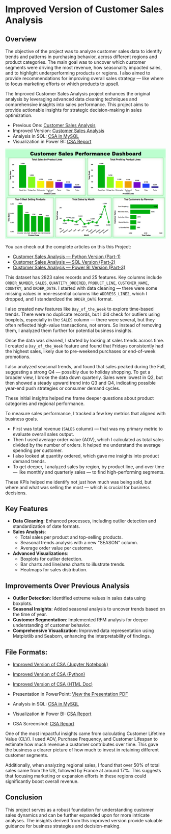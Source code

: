 # Improved Version of Customer Sales Analysis

## Overview
The objective of the project was to analyze customer sales data to identify trends and patterns in purchasing behavior, across different regions and product categories. The main goal was to uncover which customer segments were driving the most revenue, how seasonality impacted sales, and to highlight underperforming products or regions. I also aimed to provide recommendations for improving overall sales strategy — like where to focus marketing efforts or which products to upsell.

The Improved Customer Sales Analysis project enhances the original analysis by leveraging advanced data cleaning techniques and comprehensive insights into sales performance. This project aims to provide actionable insights for strategic decision-making in sales optimization.

- Previous One: [Customer Sales Analysis](https://github.com/nibeditans/Customer-Sales-Analysis)
- Improved Version: [Customer Sales Analysis](https://github.com/nibeditans/Improved-Version-of-Customer-Sales-Analysis/blob/main/Improved%20Version%20of%20CSA.ipynb)
- Analysis in SQL: [CSA in MySQL](https://github.com/nibeditans/Improved-Version-of-Customer-Sales-Analysis/blob/main/CSA%20in%20MySQL.sql)
- Visualization in Power BI: [CSA Report](https://github.com/nibeditans/Improved-Version-of-Customer-Sales-Analysis/blob/main/CSA%20Report.png)

![CSA Report](https://github.com/nibeditans/Improved-Version-of-Customer-Sales-Analysis/blob/main/CSA%20Report.png)

You can check out the complete articles on this this Project: 

- [Customer Sales Analysis — Python Version (Part-1)](https://nsworldinfo.medium.com/customer-sales-analysis-python-version-part-1-60e5a50be351)
- [Customer Sales Analysis — SQL Version (Part-2)](https://nsworldinfo.medium.com/customer-sales-analysis-sql-version-part-2-648b9a15c184)
- [Customer Sales Analysis — Power BI Version (Part-3)](https://nsworldinfo.medium.com/customer-sales-analysis-power-bi-version-part-3-433c21feb1e7)


This dataset has 2823 sales records and 25 features. Key columns include `ORDER_NUMBER`, `SALES`, `QUANTITY_ORDERED`, `PRODUCT_LINE`, `CUSTOMER_NAME`, `COUNTRY`, and `ORDER_DATE`. I started with data cleaning — there were some missing values in non-essential columns like `ADDRESS_LINE2`, which I dropped, and I standardized the `ORDER_DATE` format.

I also created new features like `Day_of_the_Week` to explore time-based trends. There were no duplicate records, but I did check for outliers using boxplots, especially in the `SALES` column — there were several, but they often reflected high-value transactions, not errors. So instead of removing them, I analyzed them further for potential business insights.

Once the data was cleaned, I started by looking at sales trends across time. I created a `Day_of_the_Week` feature and found that Fridays consistently had the highest sales, likely due to pre-weekend purchases or end-of-week promotions.

I also analyzed seasonal trends, and found that sales peaked during the Fall, suggesting a strong Q4 — possibly due to holiday shopping. To get a broader view, I broke the data down quarterly. Sales were lowest in Q2, but then showed a steady upward trend into Q3 and Q4, indicating possible year-end push strategies or consumer demand cycles.

These initial insights helped me frame deeper questions about product categories and regional performance.

To measure sales performance, I tracked a few key metrics that aligned with business goals.

- First was total revenue (`SALES` column) — that was my primary metric to evaluate overall sales output.
- Then I used average order value (AOV), which I calculated as total sales divided by the number of orders. It helped me understand the average spending per customer.
- I also looked at quantity ordered, which gave me insights into product demand trends.
- To get deeper, I analyzed sales by region, by product line, and over time — like monthly and quarterly sales — to find high-performing segments.

These KPIs helped me identify not just how much was being sold, but where and what was selling the most — which is crucial for business decisions.

## Key Features
- **Data Cleaning**: Enhanced processes, including outlier detection and standardization of date formats.
- **Sales Analysis**:
    - Total sales per product and top-selling products.
    - Seasonal trends analysis with a new "SEASON" column.
    - Average order value per customer.
- **Advanced Visualizations**:
    - Boxplots for outlier detection.
    - Bar charts and line/area charts to illustrate trends.
    - Heatmaps for sales distribution.
 
## Improvements Over Previous Analysis
- **Outlier Detection**: Identified extreme values in sales data using boxplots.
- **Seasonal Insights**: Added seasonal analysis to uncover trends based on the time of year.
- **Customer Segmentation**: Implemented RFM analysis for deeper understanding of customer behavior.
- **Comprehensive Visualization**: Improved data representation using Matplotlib and Seaborn, enhancing the interpretability of findings.

## File Formats:
- [Improved Version of CSA (Jupyter Notebook)](https://github.com/nibeditans/Improved-Version-of-Customer-Sales-Analysis/blob/main/Improved%20Version%20of%20CSA.ipynb)
- [Improved Version of CSA (Python)](https://github.com/nibeditans/Improved-Version-of-Customer-Sales-Analysis/blob/main/Improved%20Version%20of%20CSA.py)
- [Improved Version of CSA (HTML Doc)](https://github.com/nibeditans/Improved-Version-of-Customer-Sales-Analysis/blob/main/Improved%20Version%20of%20CSA.html)

- Presentation in PowerPoint: [View the Presentation PDF](https://github.com/nibeditans/Improved-Version-of-Customer-Sales-Analysis/blob/main/Customer%20Sales%20Performance%20Analysis%20Presentation.pdf)
- Analysis in SQL: [CSA in MySQL](https://github.com/nibeditans/Improved-Version-of-Customer-Sales-Analysis/blob/main/CSA%20in%20MySQL.sql)
- Visualization in Power BI: [CSA Report](https://github.com/nibeditans/Improved-Version-of-Customer-Sales-Analysis/blob/main/Customer%20Sales%20Analysis.pbix)
- CSA Screenshot: [CSA Report](https://github.com/nibeditans/Improved-Version-of-Customer-Sales-Analysis/blob/main/CSA%20Report.png)

One of the most impactful insights came from calculating Customer Lifetime Value (CLV). I used AOV, Purchase Frequency, and Customer Lifespan to estimate how much revenue a customer contributes over time. This gave the business a clearer picture of how much to invest in retaining different customer segments.

Additionally, when analyzing regional sales, I found that over 50% of total sales came from the US, followed by France at around 17%. This suggests that focusing marketing or expansion efforts in these regions could significantly boost overall revenue.

## Conclusion
This project serves as a robust foundation for understanding customer sales dynamics and can be further expanded upon for more intricate analyses. The insights derived from this improved version provide valuable guidance for business strategies and decision-making.
